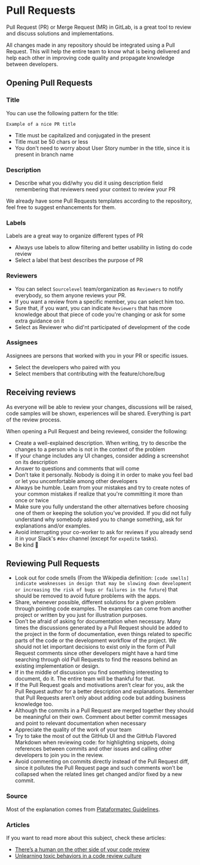 Pull Requests
=============


Pull Request (PR) or Merge Request (MR) in GitLab, is a great
tool to review and discuss solutions and implementations.

All changes made in any repository should be integrated using a Pull Request.
This will help the entire team to know what is being delivered and help
each other in improving code quality and propagate knowledge between developers.

## Opening Pull Requests

### Title

You can use the following pattern for the title:

```
Example of a nice PR title
```

* Title must be capitalized and conjugated in the present
* Title must be 50 chars or less
* You don't need to worry about User Story number in the title, since it is present
in branch name

### Description

* Describe what you did/why you did it using description field remembering that reviewers need
your context to review your PR

We already have some Pull Requests templates according to the repository, feel free to
suggest enhancements for them.

### Labels

Labels are a great way to organize different types of PR

* Always use labels to allow filtering and better usability in listing
do code review
* Select a label that best describes the purpose of PR

### Reviewers

* You can select `Sourcelevel` team/organization as `Reviewers` to notify everybody, so them anyone reviews your PR.
* If you want a review from a specific member, you can select him too.
* Sure that, if you want, you can indicate `Reviewers` that has more knowledge about that
piece of code you're changing or ask for some extra guidance on it
* Select as Reviewer who did'nt participated of development of the code

### Assignees

Assignees are persons that worked with you in your PR or specific issues.

* Select the developers who paired with you
* Select members that contributing with the feature/chore/bug

## Receiving reviews

As everyone will be able to review your changes, discussions will be raised, code samples will
be shown, experiences will be shared. Everything is part of the review process.

When opening a Pull Request and being reviewed, consider the following:

* Create a well-explained description. When writing, try to describe the changes to a person
who is not in the context of the problem
* If your change includes any UI changes, consider adding a screenshot on its description
* Answer to questions and comments that will come
* Don’t take it personally. Nobody is doing it in order to make you feel bad or let you
uncomfortable among other developers
* Always be humble. Learn from your mistakes and try to create notes of your common mistakes
if realize that you're committing it more than once or twice
* Make sure you fully understand the other alternatives before choosing one of them or keeping
the solution you’ve provided. If you did not fully understand why somebody asked you to change
something, ask for explanations and/or examples.
* Avoid interrupting your co-worker to ask for reviews if you already send it in your Slack's `#dev`
channel (except for `expedite` tasks).
* Be kind :green_heart:

## Reviewing Pull Requests

* Look out for code smells (From the Wikipedia definition: `[code smells] indicate weaknesses in design
that may be slowing down development or increasing the risk of bugs or failures in the future`) that
should be removed to avoid future problems with the apps.
* Share, whenever possible, different solutions for a given problem through pointing code examples.
The examples can come from another project or written by you just for illustration purposes.
* Don’t be afraid of asking for documentation when necessary. Many times the discussions generated
by a Pull Request should be added to the project in the form of documentation, even things related
to specific parts of the code or the development workflow of the project. We should not let important
decisions to exist only in the form of Pull Request comments since other
developers might have a hard time searching through old Pull Requests to find the reasons behind
an existing implementation or design.
* If in the middle of discussion you find something interesting to document, do it. The entire team
will be thankful for that.
* If the Pull Request goals and motivations aren’t clear for you, ask the Pull Request author for
a better description and explanations. Remember that Pull Requests aren’t only about adding code
but adding business knowledge too.
* Although the commits in a Pull Request are merged together they should be meaningful on their own.
Comment about better commit messages and point to relevant documentation when necessary
* Appreciate the quality of the work of your team
* Try to take the most of out the GitHub UI and the GitHub Flavored Markdown when reviewing code:
for highlighting snippets, doing references between commits and other issues and calling other
developers to join you in the review.
* Avoid commenting on commits directly instead of
the Pull Request diff, since it pollutes the Pull Request page and such comments won’t be
collapsed when the related lines get changed and/or fixed by a new commit.

### Source

Most of the explanation comes from [Plataformatec Guidelines](http://guidelines.plataformatec.com.br/pull-requests.html).

### Articles

If you want to read more about this subject, check these articles:

* [There’s a human on the other side of your code review](https://medium.com/@tadasant/theres-a-human-on-the-other-side-of-your-code-review-9732cc15bfee)
* [Unlearning toxic behaviors in a code review culture](https://medium.com/@sandya.sankarram/unlearning-toxic-behaviors-in-a-code-review-culture-b7c295452a3c)
